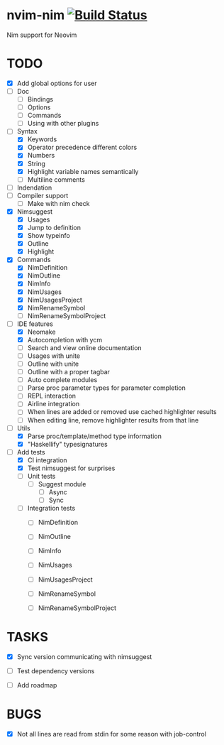# nvim-nim [![Build Status](https://travis-ci.org/baabelfish/nvim-nim.svg?branch=master)](https://travis-ci.org/baabelfish/nvim-nim)
Nim support for Neovim

# TODO
- [x] Add global options for user
- [ ] Doc
    - [ ] Bindings
    - [ ] Options
    - [ ] Commands
    - [ ] Using with other plugins
- [ ] Syntax
    - [x] Keywords
    - [x] Operator precedence different colors
    - [x] Numbers
    - [x] String
    - [x] Highlight variable names semantically
    - [ ] Multiline comments
- [ ] Indendation
- [ ] Compiler support
    - [ ] Make with nim check
- [x] Nimsuggest
    - [x] Usages
    - [x] Jump to definition
    - [x] Show typeinfo
    - [x] Outline
    - [x] Highlight
- [x] Commands
    - [x] NimDefinition
    - [x] NimOutline
    - [x] NimInfo
    - [x] NimUsages
    - [x] NimUsagesProject
    - [x] NimRenameSymbol
    - [ ] NimRenameSymbolProject
- [ ] IDE features
    - [x] Neomake
    - [x] Autocompletion with ycm
    - [ ] Search and view online documentation
    - [ ] Usages with unite
    - [ ] Outline with unite
    - [ ] Outline with a proper tagbar
    - [ ] Auto complete modules
    - [ ] Parse proc parameter types for parameter completion
    - [ ] REPL interaction
    - [ ] Airline integration
    - [ ] When lines are added or removed use cached highlighter results
    - [ ] When editing line, remove highlighter results from that line
- [ ] Utils
    - [x] Parse proc/template/method type information
    - [x] "Haskellify" typesignatures
- [ ] Add tests
    - [x] CI integration
    - [x] Test nimsuggest for surprises
    - [ ] Unit tests
        - [ ] Suggest module
            - [ ] Async
            - [ ] Sync
    - [ ] Integration tests
        - [ ] NimDefinition
        - [ ] NimOutline
        - [ ] NimInfo
        - [ ] NimUsages
        - [ ] NimUsagesProject
        - [ ] NimRenameSymbol
        - [ ] NimRenameSymbolProject


# TASKS
- [x] Sync version communicating with nimsuggest
- [ ] Test dependency versions
- [ ] Add roadmap


# BUGS
- [x] Not all lines are read from stdin for some reason with job-control
